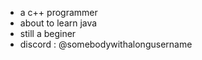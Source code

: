 - a c++ programmer
- about to learn java
- still a beginer
- discord : @somebodywithalongusername

<!---
zackpandora/zackpandora is a ✨ special ✨ repository because its `README.md` (this file) appears on your GitHub profile.
You can click the Preview link to take a look at your changes.
--->
